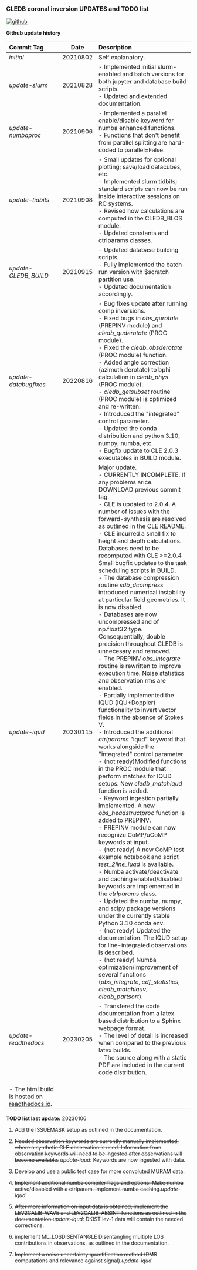 ### **CLEDB coronal inversion UPDATES and TODO list**
[![github](https://img.shields.io/badge/GitHub-arparaschiv%2Fsolar--coronal--inversion-blue.svg?style=flat)](https://github.com/arparaschiv/solar-coronal-inversion)

**Github update history**

| Commit Tag | Date | Description |
|:---------|:-----:|:-----|
| *initial* | 20210802 | Self explanatory.|
| *update-slurm* | 20210828 | - Implemented initial slurm-enabled and batch versions for both jupyter and database build scripts.<br> - Updated and extended documentation. |
| *update-numbaproc* | 20210906 | - Implemented a parallel enable/disable keyword for numba enhanced functions.<br> - Functions that don't benefit from parallel splitting are hard-coded to parallel=False. |
| *update-tidbits* | 20210908 | - Small updates for optional plotting; save/load datacubes, etc.<br> - Implemented slurm tidbits; standard scripts can now be run inside interactive sessions on RC systems.<br> - Revised how calculations are computed in the CLEDB_BLOS module.<br> - Updated constants and ctrlparams classes.|
| *update-CLEDB_BUILD* | 20210915 | - Updated database building scripts.<br> - Fully implemented the batch run version with $scratch partition use.<br> - Updated documentation accordingly.|
| *update-databugfixes* | 20220816 | - Bug fixes update after running comp inversions.<br> - Fixed bugs in *obs_qurotate* (PREPINV module) and *cledb_quderotate* (PROC module). <br> - Fixed the *cledb_obsderotate* (PROC module) function.<br> - Added angle correction (azimuth derotate) to bphi calculation in *cledb_phys* (PROC module).<br> - *cledb_getsubset* routine (PROC module) is optimized and re-written.<br> - Introduced the "integrated" control parameter.<br> - Updated the conda distribuition and python 3.10, numpy, numba, etc.<br> - Bugfix update to CLE 2.0.3 executables in BUILD module.|
| *update-iqud* | 20230115 | Major update.<br> - CURRENTLY INCOMPLETE. If any problems arice. DOWNLOAD previous commit tag.<br> - CLE is updated to 2.0.4. A number of issues with the forward-synthesis are resolved as outlined in the CLE README.<br> - CLE incurred a small fix to height and depth calculations. Databases need to be recomputed with CLE >=2.0.4 <br> Small bugfix updates to  the task scheduling scripts in BUILD.<br> - The database compression routine *sdb_dcompress* introduced numerical instability at particular field geometries. It is now disabled.<br> - Databases are now uncompressed and of np.float32 type. Consequentially, double precision throughout CLEDB is unnecesary and removed.<br> - The PREPINV *obs_integrate* routine is rewritten to improve execution time. Noise statistics and observation rms are enabled.<br> - Partially implemented the IQUD (IQU+Doppler) functionality to invert vector fields in the absence of Stokes V.<br> - Introduced the additional *ctrlparams* "iqud" keyword that works alongside the "integrated" control parameter.<br> - (not ready)Modified functions in the PROC module that perform matches for IQUD setups. New *cledb_matchiqud* function is added.<br> - Keyword ingestion partially implemented. A new *obs_headstructproc* function is added to PREPINV. <br> - PREPINV module can now recognize CoMP/uCoMP keywords at input.<br> - (not ready) A new CoMP test example notebook and script *test_2line_iuqd* is available.<br> - Numba activate/deactivate and caching enabled/disabled keywords are implemented in the *ctrlparams* class.<br> - Updated the numba, numpy, and scipy package versions under the currently stable Python 3.10 conda env.<br> - (not ready) Updated the documentation. The IQUD setup for line-integrated observations is described.<br> - (not ready) Numba optimization/improvement of several functions (*obs_integrate*, *cdf_statistics*, *cledb_matchiquv*, *cledb_partsort*).| 
| *update-readthedocs* | 20230205 | - Transfered the code documentation from a latex based distribution to a Sphinx webpage format. <br> - The level of detail is increased when compared to the previous latex builds. <br> - The source along with a static PDF are included in the current code distribution.
<br> - The html build is hosted on [readthedocs.io](https://cledb.readthedocs.io/en/latest/changelog.html).|

**TODO list last update:** 20230106

1.  Add the ISSUEMASK setup as outlined in the documentation.

2.  ~~Needed observation keywords are currently manually implemented, where a synthetic CLE observation is used. Information from observation keywords will need to be ingested after observations will become available.~~ *update-iqud*: Keywords are now ingested with data. 

3.  Develop and use a public test case for more convoluted MURAM data.

4.  ~~Implement additional numba compiler flags and options. Make numba active/disabled with a ctrlparam. Implement numba caching.~~*update-iqud*

5.  ~~After more information on input data is obtained, implement the 
    LEV2CALIB_WAVE and LEV2CALIB_ABSINT functions as outlined in the documentation.~~*update-iqud*: DKIST lev-1 data will contain the needed corrections.

6.  implement ML_LOSDISENTANGLE Disentangling multiple LOS contributions in observations, as outlined in the documentation.

7.  ~~Implement a noise uncertainty quantification method (RMS computations and relevance against signal).~~*update-iqud*